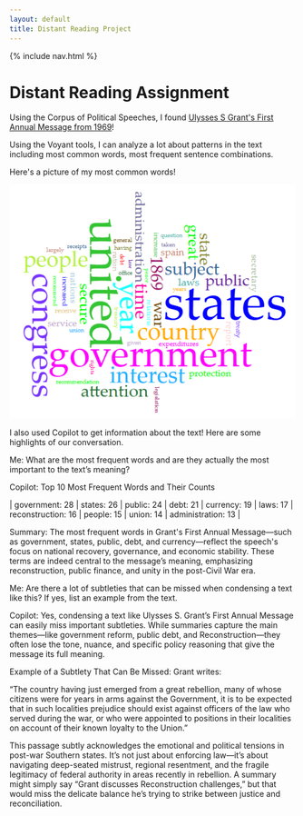 ```yaml
---
layout: default
title: Distant Reading Project
---
```


{% include nav.html %}


# Distant Reading Assignment 

Using the Corpus of Political Speeches, I found [Ulysses S Grant's First Annual Message from 1969](https://digital.lib.hkbu.edu.hk/corpus/)!

Using the Voyant tools, I can analyze a lot about patterns in the text including most common words, most frequent sentence combinations. 

Here's a picture of my most common words!

![Ulysses S Grant Word Bubble Map](VoyantWordBubble.png)

I also used Copilot to get information about the text! Here are some highlights of our conversation. 

Me: What are the most frequent words and are they actually the most important to the text’s meaning?

Copilot: Top 10 Most Frequent Words and Their Counts

| government: 28 | states: 26 | public: 24 | debt: 21 | currency: 19 | laws: 17 | reconstruction: 16 | people: 15 | union: 14 | administration: 13 |

Summary: The most frequent words in Grant's First Annual Message—such as government, states, public, debt, and currency—reflect the speech's focus on national recovery, governance, and economic stability. These terms are indeed central to the message’s meaning, emphasizing reconstruction, public finance, and unity in the post-Civil War era.

Me: Are there a lot of subtleties that can be missed when condensing a text like this? If yes, list an example from the text.

Copilot: Yes, condensing a text like Ulysses S. Grant’s First Annual Message can easily miss important subtleties. While summaries capture the main themes—like government reform, public debt, and Reconstruction—they often lose the tone, nuance, and specific policy reasoning that give the message its full meaning.

Example of a Subtlety That Can Be Missed:
Grant writes:

“The country having just emerged from a great rebellion, many of whose citizens were for years in arms against the Government, it is to be expected that in such localities prejudice should exist against officers of the law who served during the war, or who were appointed to positions in their localities on account of their known loyalty to the Union.”

This passage subtly acknowledges the emotional and political tensions in post-war Southern states. It’s not just about enforcing law—it’s about navigating deep-seated mistrust, regional resentment, and the fragile legitimacy of federal authority in areas recently in rebellion. A summary might simply say “Grant discusses Reconstruction challenges,” but that would miss the delicate balance he’s trying to strike between justice and reconciliation.
